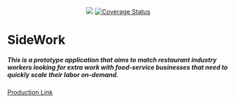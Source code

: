 <p align="center">
  <img src="https://travis-ci.org/NicholasJacques/side_work.svg?branch=travis_ci">
  <a href='https://coveralls.io/github/NicholasJacques/side_work?branch=master'><img src='https://coveralls.io/repos/github/NicholasJacques/side_work/badge.svg?branch=master' alt='Coverage Status' /></a>
</p>

# SideWork
##### This is a prototype application that aims to match restaurant industry workers looking for extra work with food-service businesses that need to quickly scale their labor on-demand.

[Production Link](https://side-work.herokuapp.com/)